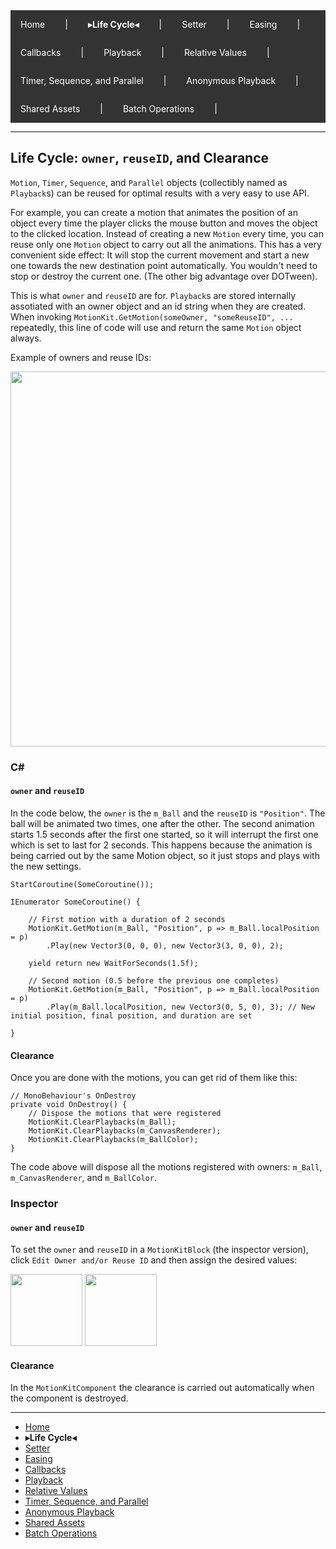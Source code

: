 <div style="background-color: #333; overflow: hidden;">
  <a href="../README.md" style="float: left; display: block; color: white; text-align: center; padding: 14px 16px; text-decoration: none;">Home</a>
  <span style="float: left; display: block; color: white; padding: 14px 16px;">|</span>
  <span style="float: left; display: block; color: white; padding: 14px 16px;"><b>▸Life Cycle◂</b></span>
  <span style="float: left; display: block; color: white; padding: 14px 16px;">|</span>
  <a href="Setter.md" style="float: left; display: block; color: white; text-align: center; padding: 14px 16px; text-decoration: none;">Setter</a>
  <span style="float: left; display: block; color: white; padding: 14px 16px;">|</span>
  <a href="Easing.md" style="float: left; display: block; color: white; text-align: center; padding: 14px 16px; text-decoration: none;">Easing</a>
  <span style="float: left; display: block; color: white; padding: 14px 16px;">|</span>
  <a href="Callbacks.md" style="float: left; display: block; color: white; text-align: center; padding: 14px 16px; text-decoration: none;">Callbacks</a>
  <span style="float: left; display: block; color: white; padding: 14px 16px;">|</span>
  <a href="Playback.md" style="float: left; display: block; color: white; text-align: center; padding: 14px 16px; text-decoration: none;">Playback</a>
  <span style="float: left; display: block; color: white; padding: 14px 16px;">|</span>
  <a href="RelativeValues.md" style="float: left; display: block; color: white; text-align: center; padding: 14px 16px; text-decoration: none;">Relative Values</a>
  <span style="float: left; display: block; color: white; padding: 14px 16px;">|</span>
  <a href="TimerSequenceParallel.md" style="float: left; display: block; color: white; text-align: center; padding: 14px 16px; text-decoration: none;">Timer, Sequence, and Parallel</a>
  <span style="float: left; display: block; color: white; padding: 14px 16px;">|</span>
  <a href="AnonymousPlaybackObjects.md" style="float: left; display: block; color: white; text-align: center; padding: 14px 16px; text-decoration: none;">Anonymous Playback</a>
  <span style="float: left; display: block; color: white; padding: 14px 16px;">|</span>
  <a href="SharedAssets.md" style="float: left; display: block; color: white; text-align: center; padding: 14px 16px; text-decoration: none;">Shared Assets</a>
  <span style="float: left; display: block; color: white; padding: 14px 16px;">|</span>
  <a href="BatchOperations.md" style="float: left; display: block; color: white; text-align: center; padding: 14px 16px; text-decoration: none;">Batch Operations</a>
  <span style="float: left; display: block; color: white; padding: 14px 16px;">|</span>
</div>

---

## Life Cycle: `owner`, `reuseID`, and Clearance

`Motion`, `Timer`, `Sequence`, and `Parallel` objects (collectibly named as `Playback`s) can be reused for optimal results with a very easy to use API. 

For example, you can create a motion that animates the position of an object every time the player clicks the mouse button and moves the object to the clicked location. Instead of creating a new `Motion` every time, you can reuse only one `Motion` object to carry out all the animations. This has a very convenient side effect: It will stop the current movement and start a new one towards the new destination point automatically. You wouldn't need to stop or destroy the current one. (The other big advantage over DOTween).

This is what `owner` and `reuseID` are for. `Playback`s are stored internally assotiated with an owner object and an id string when they are created. When invoking `MotionKit.GetMotion(someOwner, "someReuseID", ...` repeatedly, this line of code will use and return the same `Motion` object always.

Example of owners and reuse IDs:

<img src="https://github.com/cocodrilodog/tools-motion-kit/assets/8107813/d3c5c867-31e2-489d-92fd-b98febc89007" width="600">

### C#
#### `owner` and `reuseID`
In the code below, the `owner` is the `m_Ball` and the `reuseID` is `"Position"`. The ball will be animated two times, one after the other. The second animation starts 1.5 seconds after the first one started, so it will interrupt the first one which is set to last for 2 seconds. This happens because the animation is being carried out by the same Motion object, so it just stops and plays with the new settings.
```
StartCoroutine(SomeCoroutine());

IEnumerator SomeCoroutine() {

	// First motion with a duration of 2 seconds
	MotionKit.GetMotion(m_Ball, "Position", p => m_Ball.localPosition = p)
		.Play(new Vector3(0, 0, 0), new Vector3(3, 0, 0), 2);

	yield return new WaitForSeconds(1.5f);

	// Second motion (0.5 before the previous one completes)
	MotionKit.GetMotion(m_Ball, "Position", p => m_Ball.localPosition = p)
		.Play(m_Ball.localPosition, new Vector3(0, 5, 0), 3); // New initial position, final position, and duration are set

}
```
#### Clearance
Once you are done with the motions, you can get rid of them like this:
```
// MonoBehaviour's OnDestroy
private void OnDestroy() {
	// Dispose the motions that were registered
	MotionKit.ClearPlaybacks(m_Ball);
	MotionKit.ClearPlaybacks(m_CanvasRenderer);
	MotionKit.ClearPlaybacks(m_BallColor);
}
```
The code above will dispose all the motions registered with owners: `m_Ball`, `m_CanvasRenderer`, and `m_BallColor`.

### Inspector

#### `owner` and `reuseID`
To set the `owner` and `reuseID` in a `MotionKitBlock` (the inspector version), click `Edit Owner and/or Reuse ID` and then assign the desired values:

<img src="https://github.com/cocodrilodog/tools-motion-kit/assets/8107813/8f9b960e-0fe3-49db-a15b-c76eb3fc6c9b" height="115">
<img src="https://github.com/cocodrilodog/tools-motion-kit/assets/8107813/ee8846b6-df1a-4f93-8476-fb07d10484fb" height="115">

#### Clearance
In the `MotionKitComponent` the clearance is carried out automatically when the component is destroyed.

---

<nav>
  <ul>
    <li><a href="../README.md">Home</a></li>
    <li><b>▸Life Cycle◂</b></li>
    <li><a href="Setter.md">Setter</a></li>
    <li><a href="Easing.md">Easing</a></li>
    <li><a href="Callbacks.md">Callbacks</a></li>
    <li><a href="Playback.md">Playback</a></li>
    <li><a href="RelativeValues.md">Relative Values</a></li>
    <li><a href="TimerSequenceParallel.md">Timer, Sequence, and Parallel</a></li>
    <li><a href="AnonymousPlaybackObjects.md">Anonymous Playback</a></li>
    <li><a href="SharedAssets.md">Shared Assets</a></li>
    <li><a href="BatchOperations.md">Batch Operations</a></li>
  </ul>
</nav>
